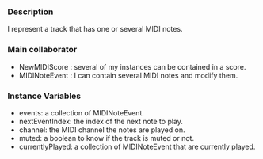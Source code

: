 ### Description
I represent a track that has one or several MIDI notes.

### Main collaborator
- NewMIDIScore : several of my instances can be contained in a score.
- MIDINoteEvent : I can contain several MIDI notes and modify them.

### Instance Variables
- events: a collection of MIDINoteEvent.
- nextEventIndex: the index of the next note to play.
- channel: the MIDI channel the notes are played on.
- muted: a boolean to know if the track is muted or not.
- currentlyPlayed: a collection of MIDINoteEvent that are currently played.